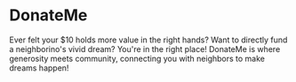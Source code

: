 # DonateMe
Ever felt your $10 holds more value in the right hands? Want to directly fund a neighborino's vivid dream? You're in the right place! DonateMe is where generosity meets community, connecting you with neighbors to make dreams happen!
